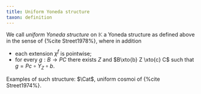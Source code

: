 ```yaml
---
title: Uniform Yoneda structure
taxon: definition
---
```


We call *uniform Yoneda structure* on $\mathbb K$ a Yoneda structure as defined above in the sense of {%cite Street1978%}, where in addition

- each extension $\chi^f$ is pointwise;
- for every $g : B\to PC$ there exists $Z$ and $B\xto{b} Z \xto{c} C$ such that $g = Pc\circ Y_Z\circ b$.

Examples of such structure: $\Cat$, uniform cosmoi of {%cite Street1974%}.